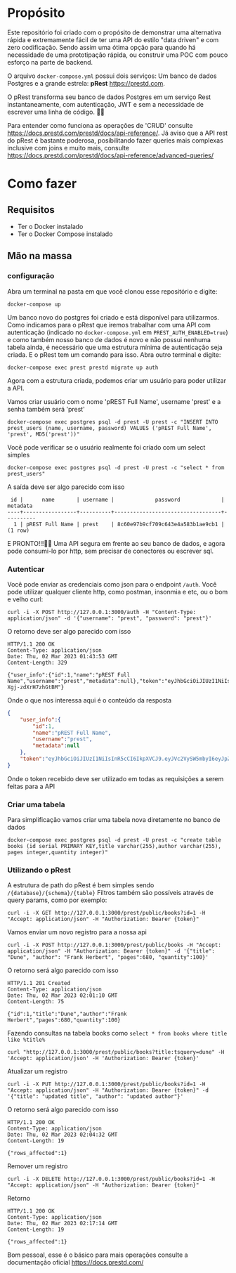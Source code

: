 # Propósito
Este repositório foi criado com o propósito de demonstrar uma alternativa rápida e extremamente fácil de ter uma API do estilo "data driven" e com zero codificação. Sendo assim uma ótima opção para quando há necessidade de uma prototipação rápida, ou construir uma POC com pouco esforço na parte de backend.
 
O arquivo `docker-compose.yml` possui dois serviços: Um banco de dados Postgres e a grande estrela: **pRest** <https://prestd.com>.
 
O pRest transforma seu banco de dados Postgres em um serviço Rest instantaneamente, com autenticação, JWT e sem a necessidade de escrever uma linha de código. 🤩🤩
 
Para entender como funciona as operações de 'CRUD' consulte <https://docs.prestd.com/prestd/docs/api-reference/>. Já aviso que a API rest do pRest é bastante poderosa, posibilitando fazer queries mais complexas inclusive com joins e muito mais, consulte <https://docs.prestd.com/prestd/docs/api-reference/advanced-queries/>

# Como fazer
## Requisitos
 - Ter o Docker instalado
 - Ter o Docker Compose instalado

## Mão na massa
### configuração
Abra um terminal na pasta em que você clonou esse repositório e digite:

```shell
docker-compose up
```
Um banco novo do postgres foi criado e está disponível para utilizarmos.
Como indicamos para o pRest que iremos trabalhar com uma API com autenticação (indicado no `docker-compose.yml` em `PREST_AUTH_ENABLED=true`) e como também nosso banco de dados é novo e não possui nenhuma tabela ainda, é necessário que uma estrutura mínima de autenticação seja criada. E o pRest tem um comando para isso. Abra outro terminal e digite:

```shell
docker-compose exec prest prestd migrate up auth
```
Agora com a estrutura criada, podemos criar um usuário para poder utilizar a API.

Vamos criar usuário com o nome 'pREST Full Name', username 'prest' e a senha também será 'prest'

```shell
docker-compose exec postgres psql -d prest -U prest -c "INSERT INTO prest_users (name, username, password) VALUES ('pREST Full Name', 'prest', MD5('prest'))"
```
Você pode verificar se o usuário realmente foi criado com um select simples

```shell
docker-compose exec postgres psql -d prest -U prest -c "select * from prest_users"
```
A saída deve ser algo parecido com isso
```
 id |      name       | username |             password             | metadata
----+-----------------+----------+----------------------------------+----------
  1 | pREST Full Name | prest    | 8c60e97b9cf709c643e4a583b1ae9cb1 |
(1 row)
```

E PRONTO!!!🤩🤩 Uma API segura em frente ao seu banco de dados, e agora pode consumi-lo por http, sem precisar de conectores ou escrever sql. 


### Autenticar
Você pode enviar as credenciais como json para o endpoint `/auth`. Você pode utilizar qualquer cliente http, como postman, insonmia e etc, ou o bom e velho curl:

```shell
curl -i -X POST http://127.0.0.1:3000/auth -H "Content-Type: application/json" -d '{"username": "prest", "password": "prest"}'
```

O retorno deve ser algo parecido com isso

```
HTTP/1.1 200 OK
Content-Type: application/json
Date: Thu, 02 Mar 2023 01:43:53 GMT
Content-Length: 329

{"user_info":{"id":1,"name":"pREST Full Name","username":"prest","metadata":null},"token":"eyJhbGciOiJIUzI1NiIsInR5cCI6IkpXVCJ9.eyJVc2VySW5mbyI6eyJpZCI6MSwibWV0YWRhdGEiOm51bGwsIm5hbWUiOiJwUkVTVCBGdWxsIE5hbWUiLCJ1c2VybmFtZSI6InByZXN0In0sImV4cCI6MTY3Nzc0MzAzMywibmJmIjoxNjc3NzQzMDMzfQ.wVKffo6oSuMiFj8JgQD6nXGQ1n-Xgj-zdXrH7zhGtBM"}
```
Onde o que nos interessa aqui é o conteúdo da resposta

```json
{
    "user_info":{
        "id":1,
        "name":"pREST Full Name",
        "username":"prest",
        "metadata":null
    },
    "token":"eyJhbGciOiJIUzI1NiIsInR5cCI6IkpXVCJ9.eyJVc2VySW5mbyI6eyJpZCI6MSwibWV0YWRhdGEiOm51bGwsIm5hbWUiOiJwUkVTVCBGdWxsIE5hbWUiLCJ1c2VybmFtZSI6InByZXN0In0sImV4cCI6MTY3Nzc0MzAzMywibmJmIjoxNjc3NzQzMDMzfQ.wVKffo6oSuMiFj8JgQD6nXGQ1n-Xgj-zdXrH7zhGtBM"
}
```
Onde o token recebido deve ser utilizado em todas as requisições a serem feitas para a API

### Criar uma tabela
Para simplificação vamos criar uma tabela nova diretamente no banco de dados
```shell
docker-compose exec postgres psql -d prest -U prest -c "create table books (id serial PRIMARY KEY,title varchar(255),author varchar(255), pages integer,quantity integer)"
```
### Utilizando o pRest
A estrutura de path do pRest é bem simples sendo `/{database}/{schema}/{table}`
Filtros também são possíveis através de query params, como por exemplo:

```
curl -i -X GET http://127.0.0.1:3000/prest/public/books?id=1 -H "Accept: application/json" -H "Authorization: Bearer {token}"
```

Vamos enviar um novo registro para a nossa api

```shell
curl -i -X POST http://127.0.0.1:3000/prest/public/books -H "Accept: application/json" -H "Authorization: Bearer {token}" -d '{"title": "Dune", "author": "Frank Herbert", "pages":680, "quantity":100}'
```

O retorno será algo parecido com isso

```shell
HTTP/1.1 201 Created
Content-Type: application/json
Date: Thu, 02 Mar 2023 02:01:10 GMT
Content-Length: 75

{"id":1,"title":"Dune","author":"Frank Herbert","pages":680,"quantity":100}
```

Fazendo consultas na tabela books como `select * from books where title like %title%`

```shell
curl "http://127.0.0.1:3000/prest/public/books?title:tsquery=dune" -H 'Accept: application/json' -H 'Authorization: Bearer {token}'
```

Atualizar um registro
```shell
curl -i -X PUT http://127.0.0.1:3000/prest/public/books?id=1 -H "Accept: application/json" -H "Authorization: Bearer {token}" -d '{"title": "updated title", "author": "updated author"}'
```
O retorno será algo parecido com isso

```shell
HTTP/1.1 200 OK
Content-Type: application/json
Date: Thu, 02 Mar 2023 02:04:32 GMT
Content-Length: 19

{"rows_affected":1}
```

Remover um registro

```shell
curl -i -X DELETE http://127.0.0.1:3000/prest/public/books?id=1 -H "Accept: application/json" -H "Authorization: Bearer {token}"
```

Retorno

```
HTTP/1.1 200 OK
Content-Type: application/json
Date: Thu, 02 Mar 2023 02:17:14 GMT
Content-Length: 19

{"rows_affected":1}
```
Bom pessoal, esse é o básico para mais operações consulte a documentação oficial <https://docs.prestd.com/>


